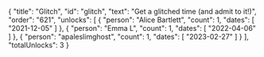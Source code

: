 {
  "title": "Glitch",
  "id": "glitch",
  "text": "Get a glitched time (and admit to it!)",
  "order": "621",
  "unlocks": [
    {
      "person": "Alice Bartlett",
      "count": 1,
      "dates": [
        "2021-12-05"
      ]
    },
    {
      "person": "Emma L",
      "count": 1,
      "dates": [
        "2022-04-06"
      ]
    },
    {
      "person": "apaleslimghost",
      "count": 1,
      "dates": [
        "2023-02-27"
      ]
    }
  ],
  "totalUnlocks": 3
}